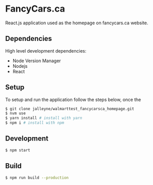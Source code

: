 # FancyCars.ca
React.js application used as the homepage on fancycars.ca website.


## Dependencies

High level development dependencies:

* Node Version Manager
* Nodejs
* React

## Setup

To setup and run the application follow the steps below, once the

```bash
$ git clone jalleyne/walmarttest_fancycarsca_homepage.git
$ nvm use
$ yarn install # install with yarn
$ npm i # install with npm
```


## Development

```bash
$ npm start
```

## Build

```bash
$ npm run build --production
```
